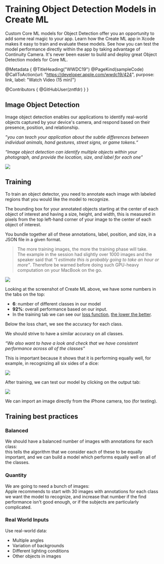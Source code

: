 # Training Object Detection Models in Create ML

Custom Core ML models for Object Detection offer you an opportunity to add some real magic to your app. Learn how the Create ML app in Xcode makes it easy to train and evaluate these models. See how you can test the model performance directly within the app by taking advantage of Continuity Camera. It's never been easier to build and deploy great Object Detection models for Core ML.

@Metadata {
   @TitleHeading("WWDC19")
   @PageKind(sampleCode)
   @CallToAction(url: "https://developer.apple.com/wwdc19/424", purpose: link, label: "Watch Video (15 min)")

   @Contributors {
      @GitHubUser(zntfdr)
   }
}



## Image Object Detection

Image object detection enables our applications to identify real-world objects captured by your device's camera, and respond based on their presence, position, and relationship.

_”you can teach your application about the subtle differences between individual animals, hand gestures, street signs, or game tokens.“_

_“Image object detection can identify multiple objects within your photograph, and provide the location, size, and label for each one”_

![][dogImage]

## Training

To train an object detector, you need to annotate each image with labeled regions that you would like the model to recognize. 

The bounding box for your annotated objects starting at the center of each object of interest and having a size, height, and width, this is measured in pixels from the top left-hand corner of your image to the center of each object of interest. 

You bundle together all of these annotations, label, position, and size, in a JSON file in a given format.

> The more training images, the more the training phase will take.  
The example in the session had slightly over 1000 images and the speaker said that  _“I estimate this is probably going to take an hour or more”_. Therefore be warned before doing such GPU-heavy computation on your MacBook on the go.

![][trainingImage]

Looking at the screenshot of Create ML above, we have some numbers in the tabs on the top:

- **6**: number of different classes in our model
- **92%**: overall performance based on our input.
- In the training tab we can see our [loss function](https://en.wikipedia.org/wiki/Loss_function), [the lower the better](https://developers.google.com/machine-learning/crash-course/descending-into-ml/training-and-loss).

Below the loss chart, we see the accuracy for each class. 

We should strive to have a similar accuracy on all classes.

_“We also want to have a look and check that we have consistent performance across all of the classes”_

This is important because it shows that it is performing equally well, for example, in recognizing all six sides of a dice:

![][accuracyImage]

After training, we can test our model by clicking on the output tab:

![][outputImage]

We can import an image directly from the iPhone camera, too (for testing).

## Training best practices

### Balanced

We should have a balanced number of images with annotations for each class:  
this tells the algorithm that we consider each of these to be equally important, and we can build a model which performs equally well on all of the classes.

### Quantity

We are going to need a bunch of images:  
Apple recommends to start with 30 images with annotations for each class we want the model to recognize, and increase that number if the find performance isn't good enough, or if the subjects are particularly complicated.

### Real World Inputs

Use real-world data:

- Multiple angles
- Variation of backgrounds
- Different lighting conditions
- Other objects in images

[dogImage]: WWDC19-424-dog
[trainingImage]: WWDC19-424-training
[accuracyImage]: WWDC19-424-accuracy
[outputImage]: WWDC19-424-output